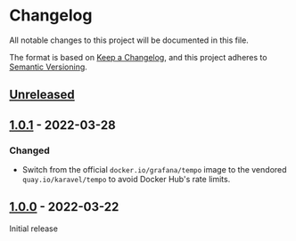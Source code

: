 # Changelog

All notable changes to this project will be documented in this file.

The format is based on [Keep a Changelog](https://keepachangelog.com/en/1.0.0/),
and this project adheres to [Semantic Versioning](https://semver.org/spec/v2.0.0.html).

## [Unreleased]

## [1.0.1] - 2022-03-28

### Changed

- Switch from the official `docker.io/grafana/tempo` image to the vendored `quay.io/karavel/tempo` to avoid Docker Hub's rate limits.

## [1.0.0] - 2022-03-22

Initial release

[unreleased]: https://github.com/karavel-io/platform-component-tempo/compare/1.0.1...HEAD
[1.0.1]: https://github.com/karavel-io/platform-component-tempo/compare/1.0.0...1.0.1
[1.0.0]: https://github.com/karavel-io/platform-component-tempo/releases/tag/1.0.0
